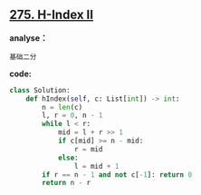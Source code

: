 ## [275. H-Index II](https://leetcode-cn.com/problems/h-index-ii/)

**analyse：**

```
基础二分
```

**code:**

```python
class Solution:
    def hIndex(self, c: List[int]) -> int:
        n = len(c)
        l, r = 0, n - 1
        while l < r: 
            mid = l + r >> 1
            if c[mid] >= n - mid:
                r = mid
            else:
                l = mid + 1
        if r == n - 1 and not c[-1]: return 0
        return n - r
```

